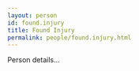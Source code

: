 ```yaml
---
layout: person
id: found.injury
title: Found Injury
permalink: people/found.injury.html
---
```


Person details...